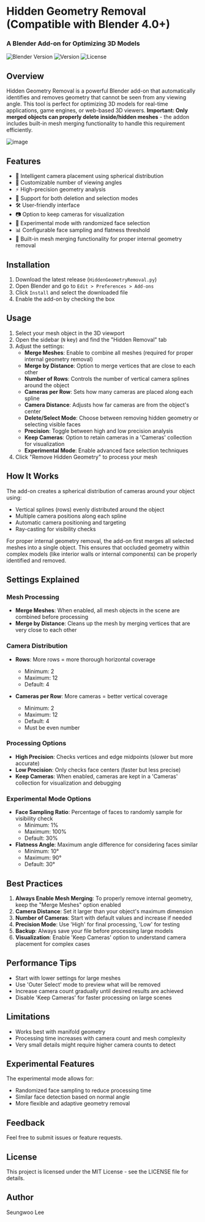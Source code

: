 # Hidden Geometry Removal (Compatible with Blender 4.0+)
### A Blender Add-on for Optimizing 3D Models

![Blender Version](https://img.shields.io/badge/Blender-4.0%2B-orange)
![Version](https://img.shields.io/badge/Version-0.1.3-blue)
![License](https://img.shields.io/badge/License-MIT-green)

## Overview

Hidden Geometry Removal is a powerful Blender add-on that automatically identifies and removes geometry that cannot be seen from any viewing angle. This tool is perfect for optimizing 3D models for real-time applications, game engines, or web-based 3D viewers. **Important: Only merged objects can properly delete inside/hidden meshes** - the addon includes built-in mesh merging functionality to handle this requirement efficiently.

![image](https://github.com/user-attachments/assets/67b32d17-c5ef-45a9-93be-28ccedfc7532)

## Features

- 🎥 Intelligent camera placement using spherical distribution
- 🔄 Customizable number of viewing angles
- ⚡ High-precision geometry analysis
- 🎯 Support for both deletion and selection modes
- 🛠️ User-friendly interface
- 📷 Option to keep cameras for visualization
- 🧪 Experimental mode with randomized face selection
- 📊 Configurable face sampling and flatness threshold
- 🔗 Built-in mesh merging functionality for proper internal geometry removal

## Installation

1. Download the latest release (`HiddenGeometryRemoval.py`)
2. Open Blender and go to `Edit > Preferences > Add-ons`
3. Click `Install` and select the downloaded file
4. Enable the add-on by checking the box

## Usage

1. Select your mesh object in the 3D viewport
2. Open the sidebar (`N` key) and find the "Hidden Removal" tab
3. Adjust the settings:
   - **Merge Meshes**: Enable to combine all meshes (required for proper internal geometry removal)
   - **Merge by Distance**: Option to merge vertices that are close to each other
   - **Number of Rows**: Controls the number of vertical camera splines around the object
   - **Cameras per Row**: Sets how many cameras are placed along each spline
   - **Camera Distance**: Adjusts how far cameras are from the object's center
   - **Delete/Select Mode**: Choose between removing hidden geometry or selecting visible faces
   - **Precision**: Toggle between high and low precision analysis
   - **Keep Cameras**: Option to retain cameras in a 'Cameras' collection for visualization
   - **Experimental Mode**: Enable advanced face selection techniques
4. Click "Remove Hidden Geometry" to process your mesh

## How It Works

The add-on creates a spherical distribution of cameras around your object using:
- Vertical splines (rows) evenly distributed around the object
- Multiple camera positions along each spline
- Automatic camera positioning and targeting
- Ray-casting for visibility checks

For proper internal geometry removal, the add-on first merges all selected meshes into a single object. This ensures that occluded geometry within complex models (like interior walls or internal components) can be properly identified and removed.

## Settings Explained

### Mesh Processing
- **Merge Meshes**: When enabled, all mesh objects in the scene are combined before processing
- **Merge by Distance**: Cleans up the mesh by merging vertices that are very close to each other

### Camera Distribution
- **Rows**: More rows = more thorough horizontal coverage
  - Minimum: 2
  - Maximum: 12
  - Default: 4

- **Cameras per Row**: More cameras = better vertical coverage
  - Minimum: 2
  - Maximum: 12
  - Default: 4
  - Must be even number

### Processing Options
- **High Precision**: Checks vertices and edge midpoints (slower but more accurate)
- **Low Precision**: Only checks face centers (faster but less precise)
- **Keep Cameras**: When enabled, cameras are kept in a 'Cameras' collection for visualization and debugging

### Experimental Mode Options
- **Face Sampling Ratio**: Percentage of faces to randomly sample for visibility check
  - Minimum: 1%
  - Maximum: 100%
  - Default: 30%
- **Flatness Angle**: Maximum angle difference for considering faces similar
  - Minimum: 10°
  - Maximum: 90°
  - Default: 30°

## Best Practices

1. **Always Enable Mesh Merging**: To properly remove internal geometry, keep the "Merge Meshes" option enabled
2. **Camera Distance**: Set it larger than your object's maximum dimension
3. **Number of Cameras**: Start with default values and increase if needed
4. **Precision Mode**: Use 'High' for final processing, 'Low' for testing
5. **Backup**: Always save your file before processing large models
6. **Visualization**: Enable 'Keep Cameras' option to understand camera placement for complex cases

## Performance Tips

- Start with lower settings for large meshes
- Use 'Outer Select' mode to preview what will be removed
- Increase camera count gradually until desired results are achieved
- Disable 'Keep Cameras' for faster processing on large scenes

## Limitations

- Works best with manifold geometry
- Processing time increases with camera count and mesh complexity
- Very small details might require higher camera counts to detect

## Experimental Features

The experimental mode allows for:
- Randomized face sampling to reduce processing time
- Similar face detection based on normal angle
- More flexible and adaptive geometry removal

## Feedback

Feel free to submit issues or feature requests.

## License

This project is licensed under the MIT License - see the LICENSE file for details.

## Author

Seungwoo Lee
